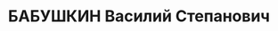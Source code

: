 ---
title: БАБУШКИН Василий Степанович
description: '(1902-1937), чл.РКП(б) с 1918. В 10.1918 чл.Владимирского СРМ «III Интернационал».
  В 1918-1920 в РККА:политработник. На комсомольской работе в Украине, 1937 военнослужащий.
  Арестован 08.08.1937 г., осужден, расстрелян.

  04.11.1918-05.10.1919 член ЦК РКСМ. Делегат I, II съезда РКСМ'
---